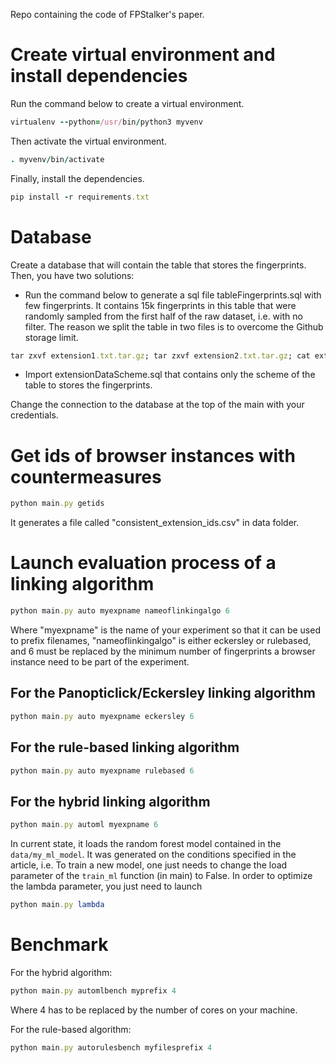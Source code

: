 Repo containing the code of FPStalker's paper.

# Create virtual environment and install dependencies
Run the command below to create a virtual environment.
```ruby
virtualenv --python=/usr/bin/python3 myvenv
```

Then activate the virtual environment.
```ruby
. myvenv/bin/activate
```

Finally, install the dependencies.
```ruby
pip install -r requirements.txt
```

# Database
Create a database that will contain the table that stores the fingerprints.
Then, you have two solutions:
- Run the command below to generate a sql file tableFingerprints.sql with few fingerprints. It contains 15k fingerprints in this table that were randomly sampled from the first half of the raw dataset, i.e. with no filter.
The reason we split the table in two files is to overcome the Github storage limit.
```ruby
tar zxvf extension1.txt.tar.gz; tar zxvf extension2.txt.tar.gz; cat extension1.txt extension2.txt > tableFingerprints.sql
```
- Import extensionDataScheme.sql that contains only the scheme of the table to stores the fingerprints.

Change the connection to the database at the top of the main with your credentials.

# Get ids of browser instances with countermeasures
```ruby
python main.py getids
```

It generates a file called "consistent_extension_ids.csv" in data folder.

# Launch evaluation process of a linking algorithm

```ruby
python main.py auto myexpname nameoflinkingalgo 6
```

Where "myexpname" is the name of your experiment so that it can be used to prefix filenames,
"nameoflinkingalgo" is either eckersley or rulebased, and 6 must be replaced by the minimum number of fingerprints a browser instance need to be part of the experiment.

## For the Panopticlick/Eckersley linking algorithm
```ruby
python main.py auto myexpname eckersley 6
```

## For the rule-based linking algorithm
```ruby
python main.py auto myexpname rulebased 6
```

## For the hybrid linking algorithm
```ruby
python main.py automl myexpname 6
```
In current state, it loads the random forest model contained in the `data/my_ml_model`.
It was generated on the conditions specified in the article, i.e. 
To train a new model, one just needs to change the load parameter of the `train_ml` function (in main) to False.
In order to optimize the lambda parameter, you just need to launch
```ruby
python main.py lambda
```

# Benchmark

For the hybrid algorithm:

```ruby
python main.py automlbench myprefix 4
```
Where 4 has to be replaced by the number of cores on your machine.

For the rule-based algorithm:
```ruby
python main.py autorulesbench myfilesprefix 4
```
